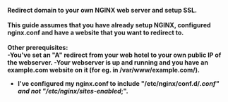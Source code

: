 <b>Redirect domain to your own NGINX web server and setup SSL.<b>
<br><br>
This guide assumes that you have already setup NGINX, configured nginx.conf and have a website that you want to redirect to.
<br><br>
Other prerequisites:<br>
-You've set an "A" redirect from your web hotel to your own public IP of the webserver.
-Your webserver is up and running and you have an example.com website on it (for eg. in /var/www/example.com/).
- I've configured my nginx.conf to include "/etc/nginx/conf.d/*.conf" and not "/etc/nginx/sites-enabled*;".
